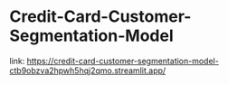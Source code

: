 # Credit-Card-Customer-Segmentation-Model
link: https://credit-card-customer-segmentation-model-ctb9obzva2hpwh5hqj2qmo.streamlit.app/
